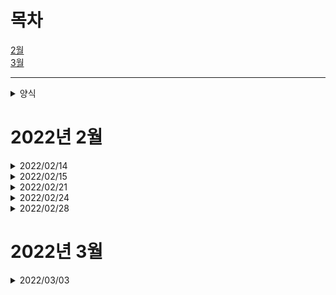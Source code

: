  # 목차

 [2월](https://github.com/urous3814/urous3814/blob/main/Development_log.md#2022%EB%85%84-2%EC%9B%94)   
 [3월](https://github.com/urous3814/urous3814/blob/main/Development_log.md#2022%EB%85%84-3%EC%9B%94)
  
---

<details>
<summary>양식</summary>
<div markdown="1">
  
---

## 날짜 [개발 Location]

### [프로젝트명](프로젝트 레포 링크)

#### 프로그램명
  
  * 주요변경사항(보충설명)
    * 하위 변경사항
      * 하위 변경사항 설명

#### 회의
  
  * 활동명
    * 주요 내용
      * 결과 및 보충내용
  
---
 
</div>
</details>

# 2022년 2월

<details>
<summary>2022/02/14</summary>
<div markdown="1">  
 
-----------------------------------------------------------------------------

## 2022/02/14 [OFFLINE]

### [The Coala](https://github.com/urous3814/TheCoala_Dev/tree/main/02/14)

#### Coala Windows Server

 * ListBox2 접속학생 표기방법, 저장방법 변동(id -> id,name / ~~배열에 저장~~ )
   * SUNCHUL function 수정
     * name값 받아오는 sql 추가
   * Check_Login function 수정
     * logout시 표기되는 요소 id > name 수정
   * user interface 표기되는 요소 name 으로 수정
  
 * Coala Server 원격 종료 수단 제작(redis/RestAPI 사용)
   * RestAPI 기능 제작
   * Thread 기능추가, **수정필요**
   
 * id, name 값 제대로 저장 안된것들 수정(API, mysql)
   * teacher, teacher_name, teacher_id, Teacher, Teacher_Check 변수 제대로 매칭 안된 값들 수정, **변수 정리 및 통합 필요**
   
#### Coala Meeting
  
  * 전체 프로세스 테스트 진행 (Client 24대 사용)
    * Client 비정상 Close(Terminate)시 DB에 Login_Status 변경 안되는 오류 발생
       *  서버에서 DB Login_Status 변경 기능 도입하기로 결정   
    * 서버 원격 접속해제 기능 필요함 
      * 기능 추가, **테스트 필요**   
    * Wifi 강제 종료로 인한 Client 비정상 Disconnect 시 Reconnect 기능에서 오류발생   

  * 회의 진행
    * 보완사항
      1. Problem 다중 전송 기능 필요 (구현)
      2. Connection Check 시 Timer 을 활용해 Reconnect 기능 구현 (구현)(테스트 완료)
      3. API 강희쌤ver로 변경 필요 **(미구현)**
 
 ---
 
</div>
</details>
  
<details>
<summary>2022/02/15</summary>
<div markdown="1">  
  
 ---

## 2022/02/15 [OFFLINE]

### [The Coala](https://github.com/urous3814/TheCoala_Dev/tree/main/02/15)

#### Coala Windows Server
  
  * Coala Server 원격 종료 수단 제작
    * key: ID_Tcheck / value: Logout 을 redis에서 수신해 원격 종료
      * Thread에 id_Tcheck 값들 받아와 Logout이면 ServerLogout() function 수행   
        CodeSubmit이면 CodeSubmitClick function 수행
      * Server의 Form1->Close function 수행 시 프로세스에 Server가 남아있는 버그 발생
        * 현재 Form10 Show로 대체함
   * Login_Check function 에서 Logout한 User Name 표기 오류 해결

#### Coala Meating
  
  * 회의 진행
    * Coala Client 디자인 변경 필요
      * Client의 Answer Panel을 위에서 왼쪽으로 옮기기
      * Client의 Compile, SendCode 버튼 중앙으로 옮기기(미정)
    * Coala API 사용시 key: ID_Tcheck의 value에 요청 사항(CodeSubmit, Logout)을 넣어서 보내기
 
 ---
 
</div>
</details>
  
  
<details>
<summary>2022/02/21</summary>
<div markdown="1">
  
---

## 2022/02/21 [ONLINE]

### [The Coala](https://github.com/urous3814/TheCoala_Dev/tree/main/02/21)

#### The Coala Server
  
  * 모든 API 사용부 Try Catch로 변경(API)
    * 정답처리 부분 Try Catch처리
      * 정답처리시 먼저 id_Scheck 보내놓고 처리
        * 기능 구현 완료, 테스트 필요
  * Server FormClose시 학생 DB에서 Logout처리 안됨.
    * Substr 범위 잘못되어있었음
    * Application->Terminate() 가 DB Logout 처리 되기 전에 실행되어 처리중 나가짐
      * ~~Disconnect~~ formclose 에서 처리하게 변경
        * 취소
    * DBLogout이 rmDelete가 아니라 rmPost로 처리되고있었음
      * 해결

#### 회의
  
  * The Coala Test
    * 호주 원격수업
      * 호주는 인터넷 딜레이가 길어 현 api 시간제한으로는 어려움(issue)
    * try catch 로 api 기동시 에러가 안난다고 함
      * 현재 테스트중
        * 별 문제 없이 작동중
    * 새 디자인 초안 완성
      *도입중(태민t)
    * 마지막 한명이 안나가는 일 발생
    
  
---
 
</div>
</details>


<details>
<summary>2022/02/24</summary>
<div markdown="1">
  
---

## 2022/02/24 [ONLINE]

### [The Coala](https://github.com/urous3814/TheCoala_Dev/tree/main/02/24)

#### Coala Windows Server
  
  * 디자인 변경
    * 추가점수 메뉴 디자인 변경
      * 오타, 에러 및 각종 이슈또한 해결
    * Student Info Form 수정
    * Main Form 코드뷰어 구조 변경
  * 변수 통합 및 정리 진행

#### Coala Windows Client
  
  * 디자인 변경
    * Login Form 디자인 변경
      * Teacher Selection 구역 구조 변경
      *SonLab 로고 추가
    * 다크모드 추가
      * CodeEditon 부분의 다크모드 기능 추가
        * PopupMenu에 다크모드 ON/OFF 기능 추가
        * 다크모드용 Syntax Highlighter 구현(c,c++ / python)
  * Main Form Close 시 DB_Logout 기능 제거(서버로 이전)
  * ListBox2 의 보여지는 student info 변경(Name)
  * Code 채점 시 그다음 Problem 주는 기능 수정
    * P_num 기준 문제제공에서 DB 기준으로 변경
  * 재접속 기능 보완
---
 
</div>
</details>


<details>
<summary>2022/02/28</summary>
<div markdown="1">
  
---

## 2022/02/28 [OFFLINE]

### [The Coala](https://github.com/urous3814/TheCoala_Dev/tree/main/02/28)

#### The Coala Client
  
  * Offline Compile 기능 구현
    * C++빌더의 컴파일러 사용
    * On/Offline Compiler 전환기능 제작(내정보)
#### The Coala Downloader
  * 경로오류 수정
  * BCC 기능설치 추가
  * 최적화

#### The Coala Meeting
  
  * A팀 회의
    * 컴파일 방법 수정
      * Offline Compiler 기본으로 사용하고 문제 생길시 교사가 Online Compiler 기능 사용권한 주게하기(비상용으로)
    * 코드전송 프로세스 수정 (너무 많은 자원 쓸데없이 사용)
      * 제출시 코드를 DB로 보낸후 가져오는것이 아니라 Redis를 통해 보내고 그것을 받아와 정답처리시에만 DB에 저장하게 하기
        * Redis 용량제한 확인해보기
        *현재 제출코드 주석처리해놓음
        *학생이 제출시에는 DB에 저장 안되게 하기
    * 정답처리 프로세스 수정
      * 오답, 재시도, 피드백은 Redis만으로 가게(DB사용 X)
      * 정답은 DB에 기록되게
      * 모든 정답처리 시 Redis로 가기는 하지만 DB 기록은 정답시에만 하게
    * ~~DB기준이 아니라 Redis 로그인 상태를 통해서 로그인을 확인하는 방향으로 진행(Redis와 DB가 따로놈)~~ (보류)
      * Redis가 DB에 로그인상태 기록하고 그 후에 서버에서 그것을 확인해 로그인
    * 디자인 변경 (Client)
      * Form2 의 Label12를 변수로 바꾸기(필요없는 Unvisible Component)
      * 로그인 버튼을 Image2 에서 Button으로 바꾸기(직관적이지 않은 버튼)
    * thread에서 Keyvalue를 계속 선언함(메모리 소모가 큼)
      * Thread에서는 전역변수를 memset으로 초기화하는것만 하는방향으로(Keyvalue를 전역변수로)
        * Keyvalue는 String이므로 이차원배열이므로 fill으로 하는것이 더 좋음
          * fill으로 초기화하기(보류)
    * Client의 Form1이 꺼질때도 DB에서 Logout 처리되게 하기
      * Form2의 FormClose Event를 Form1의 FormClose 이벤트에 넣어주기(완료)(테스트 필요)
    * 문제전송 과정 변경
      * 현재는 DB의 Processing에서 문제전송을 함
        * Redis가 DB에서 문제번호를 검색해 꺼내서 문제를 직접 API로 보내주게 하기
    * [ToDo]
      * 개발시 필요한 정보들 정리해놓기(std = Student 등)
      * CoalaDownloader을 인증하는 방법 알아보기
        * 백신에서 막히는 경우를 예방하기 위해
  
---
 
 
 
</div>
</details>

# 2022년 3월

<details>
<summary>2022/03/03</summary>
<div markdown="1">
  
---

## 2022/03/04 [OFFLINE]

### [The Coala](https://github.com/urous3814/TheCoala_Dev/tree/main/0303)

#### The Coala Client
  
  * 컴파일 관련 오류(offline compiler)
    * 컴파일 경로 변경
      * Temp에서 C:/Coala로 변경
    * 컴파일러 결함 보완
      * String 을 include 하는 내용 자동 추가하게 변경
  * DB 과부화 관련 수정
    * DB 접근 줄이고 api 로 기능 대체작업
  
---
 
</div>
</details>


